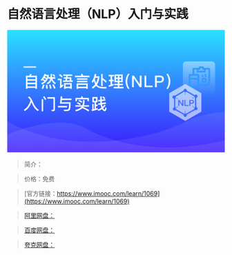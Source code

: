 # 自然语言处理（NLP）入门与实践

![img](../../assets/5fe4430700012a5105400304.jpg)

> 简介：

> 价格：免费

> [官方链接：https://www.imooc.com/learn/1069](https://www.imooc.com/learn/1069)

> [阿里网盘：]()

> [百度网盘：]()

> [夸克网盘：]()
